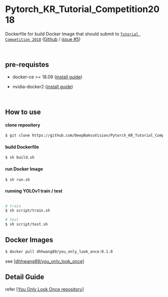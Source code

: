 # Pytorch_KR_Tutorial_Competition2018



Dockerfile for build Docker Image that should submit to [`Tutorial Competition 2018`](https://pytorchkr.github.io/Tutorial-Competition-2018/?fbclid=IwAR0MiIQOMFyXuL6Ygm6mMfFE2Wc-xMXOssF97fOmzUn_QQaDy5h7jLJkByI) ([Github](https://github.com/PyTorchKR/Tutorial-Competition-2018) / [issue #5](https://github.com/PyTorchKR/Tutorial-Competition-2018/issues/5))

​    

## pre-requistes

- docker-ce >= 18.09 ([install guide](https://docs.docker.com/install/linux/docker-ce/ubuntu/#install-docker-ce))

- nvidia-docker2 ([install guide](https://github.com/NVIDIA/nvidia-docker))

​    

## How to use


#### clone repository

```bash
$ git clone https://github.com/DeepBaksuVision/Pytorch_KR_Tutorial_Competition2018.git
```



#### build Dockerfile

```bash
$ sh build.sh
```



#### run Docker Image

```bash
$ sh run.sh
```



#### running YOLOv1 train / test

```bash

# train
$ sh script/train.sh

# test
$ sh script/test.sh
```

## Docker Images
```bash
$ docker pull dhhwang89/you_only_look_once:0.1.0
```
see [[dhhwang89/you_only_look_once]](https://hub.docker.com/r/dhhwang89/you_only_look_once)

## Detail Guide

refer [[You Only Look Once repository]](https://github.com/DeepBaksuVision/You_Only_Look_Once)
